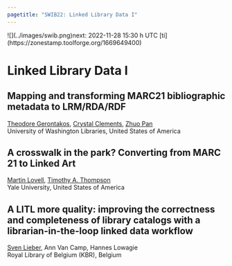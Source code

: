 ```yaml
---
pagetitle: "SWIB22: Linked Library Data I"
---
```



<div id="top">![](../images/swib.png)<span class="timer">next: 2022-11-28 15:30 h UTC   [ti](https://zonestamp.toolforge.org/1669649400)</span></div>

<div id="prog">

# Linked Library Data I



## Mapping and transforming MARC21 bibliographic metadata to LRM/RDA/RDF

<u>Theodore Gerontakos</u>, <u>Crystal Clements</u>, <u>Zhuo Pan</u><br />
University of Washington Libraries, United States of America



## A crosswalk in the park? Converting from MARC 21 to Linked Art

<u>Martin Lovell</u>, <u>Timothy A. Thompson</u><br />
Yale University, United States of America



## A LITL more quality: improving the correctness and completeness of library catalogs with a librarian-in-the-loop linked data workflow

<u>Sven Lieber</u>, Ann Van Camp, Hannes Lowagie<br />
Royal Library of Belgium (KBR), Belgium



</div>
